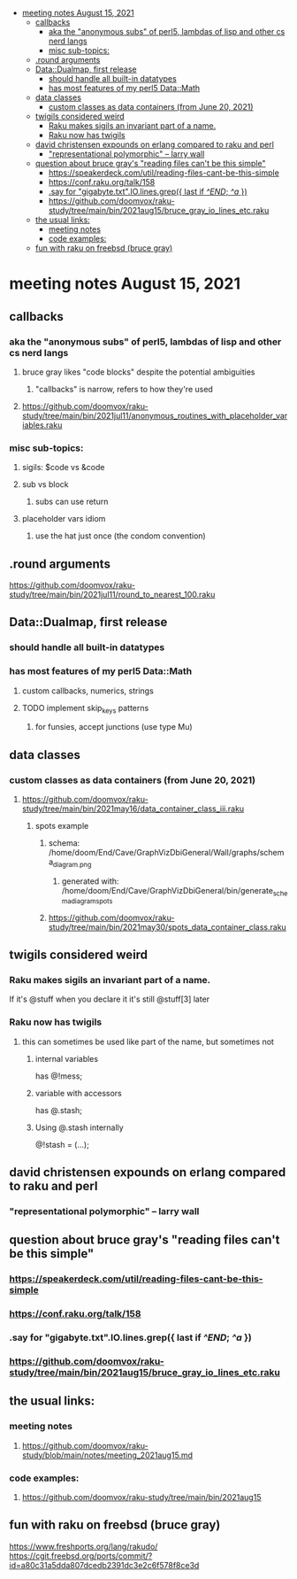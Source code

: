 - [meeting notes August 15, 2021](#orgfdb2d84)
  - [callbacks](#orga0a045b)
    - [aka the "anonymous subs" of perl5, lambdas of lisp and other cs nerd langs](#orgb8a4e61)
    - [misc sub-topics:](#org7c2d59d)
  - [.round arguments](#org7cbd641)
  - [Data::Dualmap, first release](#orgff125af)
    - [should handle all built-in datatypes](#org36f53a0)
    - [has most features of my perl5 Data::Math](#org1a74470)
  - [data classes](#org6dd5128)
    - [custom classes as data containers (from June 20, 2021)](#org98e5b4a)
  - [twigils considered weird](#org5fd9459)
    - [Raku makes sigils an invariant part of a name.](#org1877c16)
    - [Raku now has twigils](#org349c05d)
  - [david christensen expounds on erlang compared to raku and perl](#orgc319938)
    - ["representational polymorphic" &#x2013; larry wall](#org9afa9bd)
  - [question about bruce gray's "reading files can't be this simple"](#org426ece5)
    - [<https://speakerdeck.com/util/reading-files-cant-be-this-simple>](#org9c646db)
    - [<https://conf.raku.org/talk/158>](#orgaedf71c)
    - [.say for "gigabyte.txt".IO.lines.grep({ last if *^END*; *^a* })](#org0599602)
    - [<https://github.com/doomvox/raku-study/tree/main/bin/2021aug15/bruce_gray_io_lines_etc.raku>](#org018b555)
  - [the usual links:](#org9bf5fc2)
    - [meeting notes](#orgd4fe3a2)
    - [code examples:](#orgd9e0468)
  - [fun with raku on freebsd (bruce gray)](#org7bca4aa)


<a id="orgfdb2d84"></a>

# meeting notes August 15, 2021


<a id="orga0a045b"></a>

## callbacks


<a id="orgb8a4e61"></a>

### aka the "anonymous subs" of perl5, lambdas of lisp and other cs nerd langs

1.  bruce gray likes "code blocks" despite the potential ambiguities

    1.  "callbacks" is narrow, refers to how they're used

2.  <https://github.com/doomvox/raku-study/tree/main/bin/2021jul11/anonymous_routines_with_placeholder_variables.raku>


<a id="org7c2d59d"></a>

### misc sub-topics:

1.  sigils: $code vs &code

2.  sub vs block

    1.  subs can use return

3.  placeholder vars idiom

    1.  use the hat just once (the condom convention)


<a id="org7cbd641"></a>

## .round arguments

<https://github.com/doomvox/raku-study/tree/main/bin/2021jul11/round_to_nearest_100.raku>


<a id="orgff125af"></a>

## Data::Dualmap, first release


<a id="org36f53a0"></a>

### should handle all built-in datatypes


<a id="org1a74470"></a>

### has most features of my perl5 Data::Math

1.  custom callbacks, numerics, strings

2.  TODO implement skip<sub>keys</sub> patterns

    1.  for funsies, accept junctions (use type Mu)


<a id="org6dd5128"></a>

## data classes


<a id="org98e5b4a"></a>

### custom classes as data containers (from June 20, 2021)

1.  <https://github.com/doomvox/raku-study/tree/main/bin/2021may16/data_container_class_iii.raku>

    1.  spots example
    
        1.  schema: /home/doom/End/Cave/GraphVizDbiGeneral/Wall/graphs/schema<sub>diagram.png</sub>
        
            1.  generated with: /home/doom/End/Cave/GraphVizDbiGeneral/bin/generate<sub>schema</sub><sub>diagram</sub><sub>spots</sub>
        
        2.  <https://github.com/doomvox/raku-study/tree/main/bin/2021may30/spots_data_container_class.raku>


<a id="org5fd9459"></a>

## twigils considered weird


<a id="org1877c16"></a>

### Raku makes sigils an invariant part of a name.

If it's @stuff when you declare it it's still @stuff[3] later


<a id="org349c05d"></a>

### Raku now has twigils

1.  this can sometimes be used like part of the name, but sometimes not

    1.  internal variables
    
        has @!mess;
    
    2.  variable with accessors
    
        has @.stash;
    
    3.  Using @.stash internally
    
        @!stash = (&#x2026;);


<a id="orgc319938"></a>

## david christensen expounds on erlang compared to raku and perl


<a id="org9afa9bd"></a>

### "representational polymorphic" &#x2013; larry wall


<a id="org426ece5"></a>

## question about bruce gray's "reading files can't be this simple"


<a id="org9c646db"></a>

### <https://speakerdeck.com/util/reading-files-cant-be-this-simple>


<a id="orgaedf71c"></a>

### <https://conf.raku.org/talk/158>


<a id="org0599602"></a>

### .say for "gigabyte.txt".IO.lines.grep({ last if *^END*; *^a* })


<a id="org018b555"></a>

### <https://github.com/doomvox/raku-study/tree/main/bin/2021aug15/bruce_gray_io_lines_etc.raku>


<a id="org9bf5fc2"></a>

## the usual links:


<a id="orgd4fe3a2"></a>

### meeting notes

1.  <https://github.com/doomvox/raku-study/blob/main/notes/meeting_2021aug15.md>


<a id="orgd9e0468"></a>

### code examples:

1.  <https://github.com/doomvox/raku-study/tree/main/bin/2021aug15>


<a id="org7bca4aa"></a>

## fun with raku on freebsd (bruce gray)

<https://www.freshports.org/lang/rakudo/> <https://cgit.freebsd.org/ports/commit/?id=a80c31a5dda807dcedb2391dc3e2c6f578f8ce3d>
